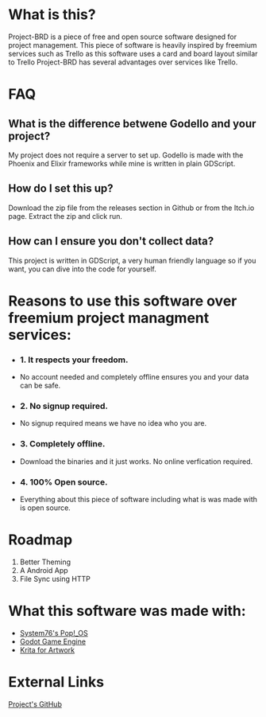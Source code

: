 # What is this?
Project-BRD is a piece of free and open source software designed for project management. This piece of software is heavily inspired by freemium services such as Trello as this software uses a card and board layout similar to Trello Project-BRD has several advantages over services like Trello.

# FAQ
## What is the difference betwene Godello and your project?
My project does not require a server to set up. Godello is made with the Phoenix and Elixir frameworks while mine is written in plain GDScript.

## How do I set this up?
Download the zip file from the releases section in Github or from the Itch.io page. Extract the zip and click run.

## How can I ensure you don't collect data?
This project is written in GDScript, a very human friendly language so if you want, you can dive into the code for yourself.

# Reasons to use this software over freemium project managment services:
<ul>
    <li><h3>1. It respects your freedom.</h3></li>
    <li>No account needed and completely offline ensures you and your data can be safe.</li>
    <li><h3>2. No signup required.</h3></li>
    <li>No signup required means we have no idea who you are.</li>
    <li><h3>3. Completely offline.</h3></li>
    <li>Download the binaries and it just works. No online verfication required.</li>
    <li><h3>4. 100% Open source.</h3></li>
    <li>Everything about this piece of software including what is was made with is open source.</li>
</ul>

# Roadmap
1. Better Theming
2. A Android App
3. File Sync using HTTP

# What this software was made with:
<ul>
    <li><a href="https://pop.system76.com/">System76's Pop!_OS</a></li>
    <li><a href="https://godotengine.org/">Godot Game Engine</a></li>
    <li><a href="https://krita.org/en/">Krita for Artwork</a></li>
</ul>

# External Links
<a href="https://github.com/FunNoober/Project-BRD">Project's GitHub</a>